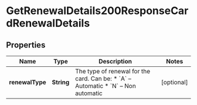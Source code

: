 

# GetRenewalDetails200ResponseCardRenewalDetails


## Properties

| Name | Type | Description | Notes |
|------------ | ------------- | ------------- | -------------|
|**renewalType** | **String** | The type of renewal for the card. Can be:  * &#x60;A&#x60; – Automatic * &#x60;N&#x60; – Non automatic  |  [optional] |



